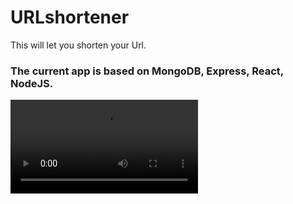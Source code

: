 # URLshortener
This will let you shorten your Url. 
###  The current app is based on MongoDB, Express, React, NodeJS.


![Watch the video](https://user-images.githubusercontent.com/78612380/131579164-637566a5-d07e-4fcf-83ef-4dfae69964ca.mov)




